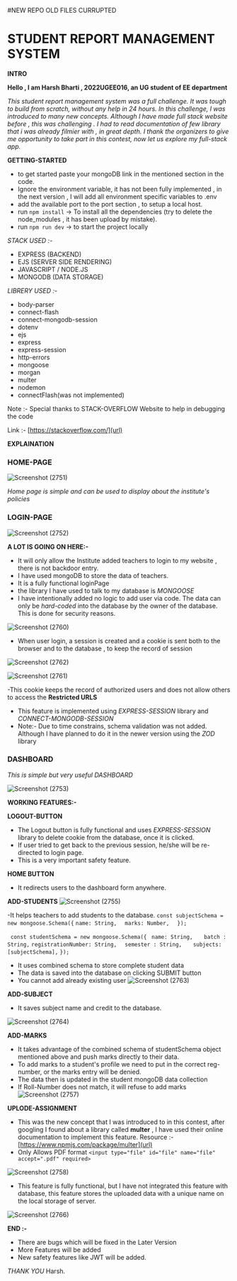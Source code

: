 #NEW REPO OLD FILES CURRUPTED


# STUDENT REPORT MANAGEMENT SYSTEM

**INTRO**

**Hello , I am Harsh Bharti , 2022UGEE016,  an UG student of EE department**

 *This student report management system was a full challenge. It was tough to build from scratch, without any help in 24 hours. In this challenge, I was introduced to many new concepts. Although I have made full stack website before , this was challenging . I had to read documentation of few library that i was already filmier  with , in great depth. I thank the organizers to give me opportunity to take part in this contest, now let us explore my full-stack app.*

**GETTING-STARTED**


- to get started paste your mongoDB link in the mentioned section in the code.
- Ignore the environment variable, it has not been fully implemented , in the next version , I will add all environment specific variables to .env
- add the available port to the port section , to setup a local host.
- run `npm install` -> To install all the dependencies (try to delete the node_modules , it has been upload by mistake).
- run `npm run dev` -> to start the project locally

_STACK USED :-_

- EXPRESS (BACKEND)
- EJS (SERVER SIDE RENDERING)
- JAVASCRIPT / NODE.JS
- MONGODB (DATA STORAGE)

_LIBRERY USED :-_

- body-parser
- connect-flash
- connect-mongodb-session
- dotenv
- ejs
- express
- express-session
- http-errors
- mongoose
- morgan 
- multer
- nodemon
- connectFlash(was not implemented)


Note :- Special thanks to STACK-OVERFLOW Website to help in debugging the code

Link :- [https://stackoverflow.com/](url)



**EXPLAINATION**


 ###  HOME-PAGE  
![Screenshot (2751)](https://github.com/HarshBharti2601/Web_Team_Hackthon/assets/155822945/b09dd00a-2584-4263-a04f-95f7e690b92d)

_Home page is simple and can be used to display about the institute's policies_

###  LOGIN-PAGE
![Screenshot (2752)](https://github.com/HarshBharti2601/Web_Team_Hackthon/assets/155822945/9dbd5b80-e181-459f-af4a-9d4176412b15)

**A LOT IS GOING ON HERE:-**

- It will only allow the Institute added teachers to login to my website , there is not backdoor entry.
- I have used mongoDB to store the data of teachers.
- It is a fully functional loginPage
- the library I have used to talk to my database is _MONGOOSE_ 
- I have intentionally added no logic to add user via code. The data can only be _hard-coded_  into the database by the owner of the database. This is done for security reasons.


![Screenshot (2760)](https://github.com/HarshBharti2601/Web_Team_Hackthon/assets/155822945/d0a92ec3-cb51-4337-8070-ddc628e5526e)

- When user login, a session is created and a cookie is sent both to the browser and to the database , to keep the record of session

![Screenshot (2762)](https://github.com/HarshBharti2601/Web_Team_Hackthon/assets/155822945/40482c46-f3a7-4c30-86f9-c6c840d9354e)

![Screenshot (2761)](https://github.com/HarshBharti2601/Web_Team_Hackthon/assets/155822945/758d2009-4c42-4a26-b45e-14e2b530346e)

-This cookie keeps the record of authorized users and does not allow others to access the **Restricted  URLS**
- This feature is implemented using _EXPRESS-SESSION_ library and _CONNECT-MONGODB-SESSION_
-  Note:- Due to time constrains, schema validation was not added. Although I have planned to do it in the newer version using the _ZOD_ library


### DASHBOARD
_This is simple but very useful DASHBOARD_


![Screenshot (2753)](https://github.com/HarshBharti2601/Web_Team_Hackthon/assets/155822945/28f637bd-ff1e-41ab-9acd-cb40e53cd791)

**WORKING FEATURES:-**

**LOGOUT-BUTTON** 

- The Logout button is fully functional and uses _EXPRESS-SESSION_ library to delete cookie from the database, once it is clicked.
- If user tried to get back to the previous session, he/she will be re-directed to login page. 
- This is a very important safety feature.

**HOME BUTTON**  
- It redirects users to the dashboard form anywhere. 

**ADD-STUDENTS**
![Screenshot (2755)](https://github.com/HarshBharti2601/Web_Team_Hackthon/assets/155822945/4ee30c82-ecd1-4fb5-af6a-1ad608c4735f)

-It helps teachers to add students to the database.
`const subjectSchema = new mongoose.Schema({`
    `name: String,`
  `  marks: Number,`
`  });`

 ` const studentSchema = new mongoose.Schema({`
   ` name: String,`
 `   batch : String,`
    `registrationNumber: String, `
   ` semester : String,`
 `   subjects: [subjectSchema],`
 ` }); `

- It uses combined schema to store complete student data
- The data is saved into the database on clicking SUBMIT button
- You cannot add already existing user
![Screenshot (2763)](https://github.com/HarshBharti2601/Web_Team_Hackthon/assets/155822945/5571ba1b-7dc1-4654-bef1-9440c0b00b57)

**ADD-SUBJECT**

- It saves subject name and credit to the database. 

![Screenshot (2764)](https://github.com/HarshBharti2601/Web_Team_Hackthon/assets/155822945/11ae9746-97bd-4daf-b408-6acafaa96a33)

**ADD-MARKS**

- It takes advantage of the combined schema of studentSchema object mentioned above  and push marks directly to their data.
- To add marks to a student's profile we need to put in the correct reg-number, or the marks entry will be denied.
-  The data then is updated in the student mongoDB data collection
-  If Roll-Number does not match, it will refuse to add marks
![Screenshot (2757)](https://github.com/HarshBharti2601/Web_Team_Hackthon/assets/155822945/e0545ddd-9f46-425d-9445-77b48a1886f3)


**UPLODE-ASSIGNMENT**

- This was the new concept that I was introduced to in this contest, after googling I found about a library called  **multer** , I have used their online documentation to implement this feature. 
Resource :- [https://www.npmjs.com/package/multer](url)
- Only Allows PDF format ` <input type="file" id="file" name="file" accept=".pdf" required>  `
  

![Screenshot (2758)](https://github.com/HarshBharti2601/Web_Team_Hackthon/assets/155822945/34f3e43d-517e-40dd-bccf-fe91556b71d4)

- This feature is fully functional, but I have not integrated this feature with database, this feature stores the uploaded data with a unique name on the local storage of server.

![Screenshot (2766)](https://github.com/HarshBharti2601/Web_Team_Hackthon/assets/155822945/83cfe994-78da-4131-bc72-3bb63d842e89)


**END :-**

- There are bugs which will be fixed in the Later Version 
- More Features will be added
- New safety features like JWT will be added.


_THANK YOU_ 
Harsh.




 






